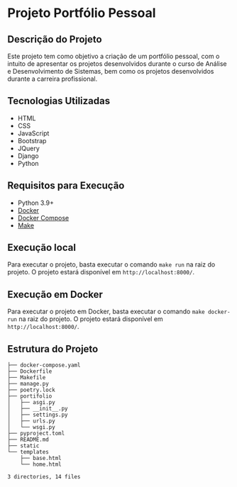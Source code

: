 # Projeto Portfólio Pessoal

## Descrição do Projeto
Este projeto tem como objetivo a criação de um portfólio pessoal, com o intuito de apresentar os projetos desenvolvidos durante o curso de Análise e Desenvolvimento de Sistemas, bem como os projetos desenvolvidos durante a carreira profissional.

## Tecnologias Utilizadas
- HTML
- CSS
- JavaScript
- Bootstrap
- JQuery
- Django
- Python

## Requisitos para Execução
- Python 3.9+
- [Docker](https://docs.docker.com/engine/install/)
- [Docker Compose](https://docs.docker.com/compose/install/)
- [Make](https://www.gnu.org/software/make/)

## Execução local
Para executar o projeto, basta executar o comando `make run` na raiz do projeto. O projeto estará disponível em `http://localhost:8000/`.


## Execução em Docker
Para executar o projeto em Docker, basta executar o comando `make docker-run` na raiz do projeto. O projeto estará disponível em `http://localhost:8000/`.

## Estrutura do Projeto
```shell
├── docker-compose.yaml
├── Dockerfile
├── Makefile
├── manage.py
├── poetry.lock
├── portifolio
│   ├── asgi.py
│   ├── __init__.py
│   ├── settings.py
│   ├── urls.py
│   └── wsgi.py
├── pyproject.toml
├── README.md
├── static
└── templates
    ├── base.html
    └── home.html

3 directories, 14 files

```